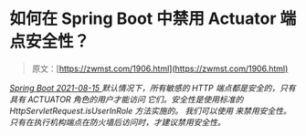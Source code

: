<!--yml
category: 未分类
date: 0001-01-01 00:00:00
-->

# 如何在 Spring Boot 中禁用 Actuator 端点安全性？

> 原文：[https://zwmst.com/1906.html](https://zwmst.com/1906.html)

   [ *Spring Boot* ](https://zwmst.com/spring-boot)*[ <time datetime="2021-08-15T16:49:37+08:00"> 2021-08-15 </time> ](https://zwmst.com/1906.html)  默认情况下，所有敏感的 HTTP 端点都是安全的，只有具有 ACTUATOR 角色的用户才能访问 它们。安全性是使用标准的 HttpServletRequest.isUserInRole 方法实施的。 我们可以使用 来禁用安全性。只有在执行机构端点在防火墙后访问时，才建议禁用安全性。*